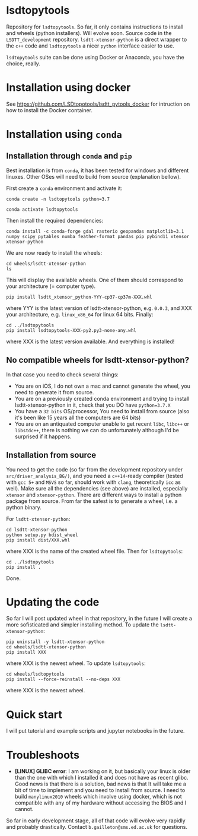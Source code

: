 # lsdtopytools

Repository for `lsdtopytools`. So far, it only contains instructions to install and wheels (python installers). Will evolve soon. Source code in the `LSDTT_development` repository. `lsdtt-xtensor-python` is a direct wrapper to the `c++` code and `lsdtopytools` a nicer `python` interface easier to use. 

`lsdtopytools` suite can be done using Docker or Anaconda, you have the choice, really.

# Installation using docker

See https://github.com/LSDtopotools/lsdtt_pytools_docker for intruction on how to install the Docker container.

# Installation using `conda`

## Installation through `conda` and `pip`

Best installation is from `conda`, it has been tested for windows and different linuxes. Other OSes will need to build from source (explanation bellow).

First create a `conda` environment and activate it:

```
conda create -n lsdtopytools python=3.7

conda activate lsdtopytools
```

Then install the required dependencies:

```
conda install -c conda-forge gdal rasterio geopandas matplotlib=3.1 numpy scipy pytables numba feather-format pandas pip pybind11 xtensor xtensor-python
```

We are now ready to install the wheels:

```
cd wheels/lsdtt-xtensor-python
ls
```

This will display the available wheels. One of them should correspond to your architecture (= computer type).

```
pip install lsdtt_xtensor_python-YYY-cp37-cp37m-XXX.whl
```
where YYY is the latest version of lsdtt-xtensor-python, e.g. `0.0.3`, and XXX your architecture, e.g. `linux_x86_64` for linux 64 bits. Finally:

```
cd ../lsdtopytools
pip install lsdtopytools-XXX-py2.py3-none-any.whl
```

where XXX is the latest version available. And everything is installed!

## No compatible wheels for lsdtt-xtensor-python?

In that case you need to check several things:
- You are on iOS, I do not own a mac and cannot generate the wheel, you need to generate it from source.
- You are on a previously created conda environment and trying to install lsdtt-xtensor-python in it, check that you DO have `python=3.7.X`
- You have a `32 bits` OS/processor, You need to install from source (also it's been like 15 years all the computers are 64 bits)
- You are on an antiquated computer unable to get recent `libc`, `libc++` or `libstdc++`, there is nothing we can do unfortunately although I'd be surprised if it happens.

## Installation from source

You need to get the code (so far from the development repository under `src/driver_analysis_BG/)`, and you need a `c++14`-ready compiler (tested with `gcc 5+` and `MSVS` so far, should work with `clang`, theoretically `icc` as well). Make sure all the dependencies (see above) are installed, especially `xtensor` and `xtensor-python`. There are different ways to install a python package from source. From far the safest is to generate a wheel, i.e. a python binary.

For `lsdtt-xtensor-python`:

```
cd lsdtt-xtensor-python
python setup.py bdist_wheel
pip install dist/XXX.whl
```

where XXX is the name of the created wheel file.
Then for `lsdtopytools`:

```
cd ../lsdtopytools
pip install .
```
Done.

# Updating the code

So far I will post updated wheel in that repository, in the future I will create a more sofisticated and simpler installing method. To update the `lsdtt-xtensor-python`:

```
pip uninstall -y lsdtt-xtensor-python
cd wheels/lsdtt-xtensor-python
pip install XXX
```

where XXX is the newest wheel. To update `lsdtopytools`:

```
cd wheels/lsdtopytools
pip install --force-reinstall --no-deps XXX
```
where XXX is the newest wheel.

# Quick start

I will put tutorial and example scripts and jupyter notebooks in the future.

# Troubleshoots

- **[LINUX] GLIBC error**: I am working on it, but basically your linux is older than the one with which I installed it and does not have as recent glibc. Good news is that there is a solution, bad news is that It will take me a bit of time to implement and you need to install from source. I need to build `manylinux2010` wheels which involve using docker, which is not compatible with any of my hardware without accessing the BIOS and I cannot.

So far in early development stage, all of that code will evolve very rapidly and probably drastically. Contact `b.gailleton@sms.ed.ac.uk` for questions.


